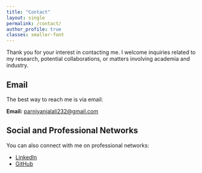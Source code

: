 ```yaml
---
title: "Contact"
layout: single
permalink: /contact/
author_profile: true
classes: smaller-font
---
```


Thank you for your interest in contacting me. I welcome inquiries related to my research, potential collaborations, or matters involving academia and industry.

## Email

The best way to reach me is via email:

**Email:** [parniyanjalali232@gmail.com](mailto:parniyanjalali232@gmail.com)


## Social and Professional Networks

You can also connect with me on professional networks:

- [LinkedIn](https://www.linkedin.com/in/parnian-jalali-6343b8206/)
- [GitHub](https://github.com/Parnianjalali)

